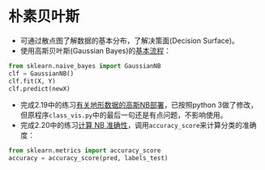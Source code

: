 # 朴素贝叶斯
- 可通过散点图了解数据的基本分布，了解决策面(Decision Surface)。
- 使用高斯贝叶斯(Gaussian Bayes)的[基本流程](http://scikit-learn.org/stable/modules/generated/sklearn.naive_bayes.GaussianNB.html)：
```python
from sklearn.naive_bayes import GaussianNB
clf = GaussianNB()
clf.fit(X, Y)
clf.predict(newX)
```
- 完成2.19中的练习[有关地形数据的高斯NB部署](https://github.com/fcui/StudiedCourses/tree/master/%E6%9C%BA%E5%99%A8%E5%AD%A6%E4%B9%A0%E5%85%A5%E9%97%A8/gaussian_naive_bayes)，已按照python 3做了修改，但原程序`class_vis.py`中的最后一句还是有点问题，不影响使用。
- 完成2.20中的练习[计算 NB 准确性]()，调用`accuracy_score`来计算分类的准确度：
```python
from sklearn.metrics import accuracy_score
accuracy = accuracy_score(pred, labels_test)
```
